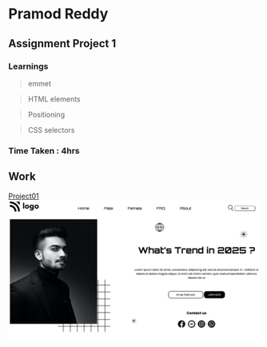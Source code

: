 # Pramod Reddy
## Assignment Project 1

### Learnings
> emmet

> HTML elements

> Positioning

> CSS selectors

### Time Taken : 4hrs
## Work
[Project01](https://pprstreetstyle.netlify.app)
![Project1](/screenshot_project_1.png)